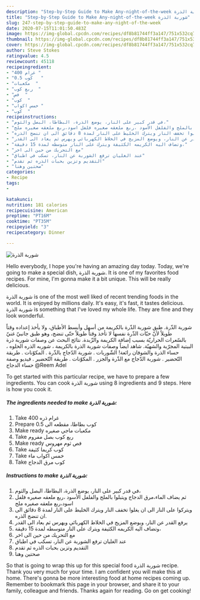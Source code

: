```yaml
---
description: "Step-by-Step Guide to Make Any-night-of-the-week شوربة الذرة"
title: "Step-by-Step Guide to Make Any-night-of-the-week شوربة الذرة"
slug: 247-step-by-step-guide-to-make-any-night-of-the-week
date: 2020-07-15T11:01:50.483Z
image: https://img-global.cpcdn.com/recipes/df8b81744ff3a147/751x532cq70/الصورة-الرئيسية-لوصفةشوربة-الذرة.jpg
thumbnail: https://img-global.cpcdn.com/recipes/df8b81744ff3a147/751x532cq70/الصورة-الرئيسية-لوصفةشوربة-الذرة.jpg
cover: https://img-global.cpcdn.com/recipes/df8b81744ff3a147/751x532cq70/الصورة-الرئيسية-لوصفةشوربة-الذرة.jpg
author: Steve Stokes
ratingvalue: 4.5
reviewcount: 45118
recipeingredient:
- "400 غرام "
- "0.5 كوب   "
- "مكعبات  "
- "ربع كوب  "
- "فص  "
- "كوب  "
- "خمس اكواب "
- "كوب  "
recipeinstructions:
- "في قدر كبير على النار، يوضع الذرة، البطاطا، البصل والثوم،"
- "ثم يضاف الماء،مرق الدجاج ويتبلوا بالملح والفلفل الأسود ،ربع ملعقه صغيره فلفل اسود،ربع ملعقه صغيره ملح"
- "ويتركوا على النار الى ان يغلوا تخفف النار ويترك الخليط على النار لمدة 8 دقائق الى ان تنضج الذره."
- "يرفع القدر عن النار، ويوضع المزيج في الخلاط الكهربائي ويهرس ثم يعاد الى القدر"
- "وتضاف اليه الكريمه الكثيفة ويترك على النار متوسطه لمدة 15 دقيقة،"
- "مع التحريك من حين الى اخر"
- "عند الغليان ترفع الشوربة عن النار، تسكب في اطباق"
- "التقديم وتزين بحبات الذره ثم تقدم"
- "صحتين وهنا"
categories:
- Recipe
tags:
- 

katakunci:  
nutrition: 181 calories
recipecuisine: American
preptime: "PT16M"
cooktime: "PT35M"
recipeyield: "3"
recipecategory: Dinner

---
```



![شوربة الذرة](https://img-global.cpcdn.com/recipes/df8b81744ff3a147/751x532cq70/الصورة-الرئيسية-لوصفةشوربة-الذرة.jpg)

Hello everybody, I hope you're having an amazing day today. Today, we're going to make a special dish, شوربة الذرة. It is one of my favorites food recipes. For mine, I'm gonna make it a bit unique. This will be really delicious.

شوربة الذرة is one of the most well liked of recent trending foods in the world. It is enjoyed by millions daily. It's easy, it's fast, it tastes delicious. شوربة الذرة is something that I've loved my whole life. They are fine and they look wonderful.

شوربة الذّرة. طبق شوربة الذّرة بالكريمة من أسهل وأبسط الأطباق، ولا يأخذ إعداده وقتاً طويلاً لأنّ حبّات الذّرة نفسها لا تأخذ وقتاً طويلاً حتّى تنضج، وهو طبق جانبيّ غنيّ بالسّعرات الحراريّة بسبب إضافة الكريمة والزّبدة. نتائج البحث عن وصفات شوربة ذرة البيتية المجرّبة والشهيّة. شاهد ايضاً وصفات شوربة الذرة بالكريمة ، شوربه الذره الحلوه ، حساء الذرة والشوفان رائعة! الشّوربات . شوربة الدّجاج بالذّرة . المكوّنات . طريقة التّحضير . شوربة الدّجاج مع الذّرة والجزر . المكوّنات . طريقة التّحضير . فيديو وصفة حساء الدجاج @Reem Adel


To get started with this particular recipe, we have to prepare a few ingredients. You can cook شوربة الذرة using 8 ingredients and 9 steps. Here is how you cook it.

<!--inarticleads1-->

##### The ingredients needed to make شوربة الذرة:

1. Take 400 غرام ذره
1. Prepare 0.5 كوب بطاطا، مقطعه الى
1. Make ready مكعبات ماجي صغيره
1. Take ربع كوب بصل مفروم
1. Make ready فص ثوم مهروس
1. Take كوب كريما كثيفة
1. Take خمس اكواب ماء
1. Take كوب مرق الدجاج




<!--inarticleads2-->

##### Instructions to make شوربة الذرة:

1. في قدر كبير على النار، يوضع الذرة، البطاطا، البصل والثوم،
1. ثم يضاف الماء،مرق الدجاج ويتبلوا بالملح والفلفل الأسود ،ربع ملعقه صغيره فلفل اسود،ربع ملعقه صغيره ملح
1. ويتركوا على النار الى ان يغلوا تخفف النار ويترك الخليط على النار لمدة 8 دقائق الى ان تنضج الذره.
1. يرفع القدر عن النار، ويوضع المزيج في الخلاط الكهربائي ويهرس ثم يعاد الى القدر
1. وتضاف اليه الكريمه الكثيفة ويترك على النار متوسطه لمدة 15 دقيقة،
1. مع التحريك من حين الى اخر
1. عند الغليان ترفع الشوربة عن النار، تسكب في اطباق
1. التقديم وتزين بحبات الذره ثم تقدم
1. صحتين وهنا




So that is going to wrap this up for this special food شوربة الذرة recipe. Thank you very much for your time. I am confident you will make this at home. There's gonna be more interesting food at home recipes coming up. Remember to bookmark this page in your browser, and share it to your family, colleague and friends. Thanks again for reading. Go on get cooking!
